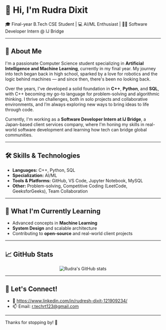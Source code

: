 # 👋 Hi, I'm Rudra Dixit

🎓 Final-year B.Tech CSE Student | 💻 AI/ML Enthusiast | 👨‍💻 Software Developer Intern @ IJ Bridge

---

## 🚀 About Me

I'm a passionate Computer Science student specializing in **Artificial Intelligence and Machine Learning**, currently in my final year. My journey into tech began back in high school, sparked by a love for robotics and the logic behind machines — and since then, there's been no looking back.

Over the years, I've developed a solid foundation in **C++**, **Python**, and **SQL**, with C++ becoming my go-to language for problem-solving and algorithmic thinking. I thrive on challenges, both in solo projects and collaborative environments, and I’m always exploring new ways to bring ideas to life through code.

Currently, I'm working as a **Software Developer Intern at IJ Bridge**, a Japan-based client services company, where I'm honing my skills in real-world software development and learning how tech can bridge global communities.

---

## 🛠️ Skills & Technologies

- **Languages:** C++, Python, SQL
- **Specialization:** AI/ML
- **Tools & Platforms:** GitHub, VS Code, Jupyter Notebook, MySQL
- **Other:** Problem-solving, Competitive Coding (LeetCode, GeeksforGeeks), Team Collaboration

---

## 🧠 What I'm Currently Learning

- Advanced concepts in **Machine Learning**
- **System Design** and scalable architecture
- Contributing to **open-source** and real-world client projects

---

## 📈 GitHub Stats

<p align="center">
   <img src="https://github.com/Rudresh757/Inventory-management-with-json?username=RudraDixit25&show_icons=true&theme=tokyonight" alt="Rudra's GitHub stats"/>
</p>

---

## 🤝 Let's Connect!

- 💼 https://www.linkedin.com/in/rudresh-dixit-121909234/
- 📫 Email: r.techrt123@gmail.com

---

Thanks for stopping by! 🚀
